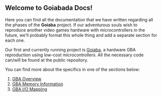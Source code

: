 ## Welcome to Goiabada Docs!

Here you can find all the documentation that we have written regarding all the phases of the **Goiaba** project. If our adventurous souls wish to reproduce another video games hardware with microcontrollers in the future, we'll probably format this whole thing and add a separate section for each one.

Our first and currently running project is [Goiaba](https://github.com/goiabada/goiaba), a hardware  GBA reproduction using low-cost microcontrollers. All the necessary code can/will be found at the public repository.

You can find more about the specifics in one of the sections below:

1. [GBA Overview](https://goiabada.github.io/docs/sections/overview/index)
2. [GBA Memory Information](https://goiabada.github.io/docs/sections/memory/index)
3. [GBA I/O Mapping](https://goiabada.github.io/docs/sections/io/map)